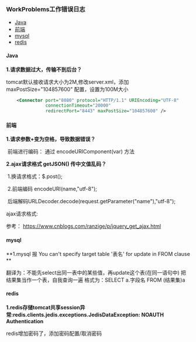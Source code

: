 ### WorkProblems工作错误日志

+ [Java](#Java)
+ [前端](#前端)
+ [mysql](#mysql)
+ [redis](#redis)

#### Java

**1.请求数据过大，传输不到后台？**

tomcat默认接收请求大小为2M,修改server.xml，添加maxPostSize="104857600" 配置，设置为100M大小

```xml
    <Connector port="8080" protocol="HTTP/1.1" URIEncoding="UTF-8"
               connectionTimeout="20000"
               redirectPort="8443" maxPostSize="104857600" />
```

#### 前端

**1.请求参数+变为空格，导致数据错误？**

​		前端进行编码： 通过 encodeURIComponent(var) 方法

**2.ajax请求格式 getJSON() 传中文值乱码？**

​		1.换请求格式：$.post();

​		2.前端编码 encodeURI(name,"utf-8");

​			后端解码URLDecoder.decode(request.getParameter("name"),"utf-8");

ajax请求格式:

参考： https://www.cnblogs.com/ranzige/p/jquery_get_ajax.html

#### mysql

**1.mysql 报 You can't specify target table '表名' for update in FROM clause **

翻译为：不能先select出同一表中的某些值，再update这个表(在同一语句中)         把结果集当作一个表，自我查询一遍 格式为：SELECT a.字段名 FROM (结果集)a

#### redis

**1.redis存储tomcat共享session异常:redis.clients.jedis.exceptions.JedisDataException: NOAUTH Authentication**

 redis增加密码了，添加密码配置/取消密码